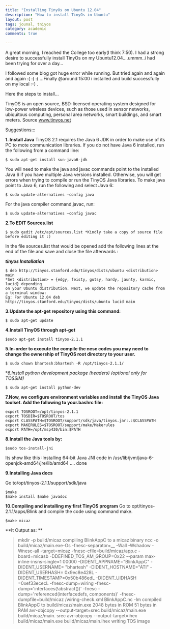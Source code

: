 ```yaml
---
title: "Installing TinyOs on Ubuntu 12.04"
description: "How to install TinyOs in Ubuntu"
layout: post
tags: jounal, tniyos
category: academic
comments: true

---
```



A great morning, I reached the College too early(I think 7:50). I had a strong desire to successfully install TinyOs on my Ubuntu12.04….ummm..i had been trying for over a day…


I followed some blog got huge error while running. But tried again and again and again :( :( :( …Finally @around 15:00 i installed and build successfully on my local :-) .


Here the steps to install…


TinyOS is an open source, BSD-licensed operating system designed for low-power wireless devices, such as those used in sensor networks, ubiquitous computing, personal area networks, smart buildings, and smart meters. Source www.tinyos.net

Suggestions:::

**1. Install Java**
TinyOS 2.1 requires the Java 6 JDK in order to make use of its PC to mote communication libraries. If you do not have Java 6 installed, run the following from a command line:

	$ sudo apt-get install sun-java6-jdk

You will need to make the java and javac commands point to the installed Java 6 if you have multiple Java versions installed. Otherwise, you will get errors when trying to compile or run the TinyOS Java libraries. To make java point to Java 6, run the following and select Java 6:

	$ sudo update-alternatives –config java

For the java compiler command,javac, run:

	$ sudo update-alternatives –config javac


**2.To EDIT Sources.list**

	$ sudo gedit /etc/apt/sources.list *Kindly take a copy of source file before editing it :)

In the file sources.list that would be opened add the following lines at the end of the file and save
and close the file afterwards :

**_tinyos Installation_**

	$ deb http://tinyos.stanford.edu/tinyos/dists/ubuntu <distribution> main
	*Set <distribution> = {edgy, feisty, gutsy, hardy, jaunty, karmic, lucid} depending 
	on your Ubuntu distribution. Next, we update the repository cache from a terminal window:
	Eg: For Ubuntu 12.04 deb http://tinyos.stanford.edu/tinyos/dists/ubuntu lucid main
 

 

**3.Update the apt-get repository using this command:**

	$ sudo apt-get update

**4.Install TinyOS through apt-get**
	
	$sudo apt-get install tinyos-2.1.1
 

**5.In-order to execute the compile the nesc codes you may need to change the ownership of TinyOS root directory to your user.**

	$ sudo chown bhartesh:bhartesh -R /opt/tinyos-2.1.1/
 

**6.Install python development package (headers) (*optional only for TOSSIM)**

	$ sudo apt-get install python-dev
 

**7.Now, we configure environment variables and install the TinyOS Java toolset. Add the following to your.bashrc file:**

	export TOSROOT=/opt/tinyos-2.1.1
	export TOSDIR=$TOSROOT/tos
	export CLASSPATH=$TOSROOT/support/sdk/java/tinyos.jar:.:$CLASSPATH
	export MAKERULES=$TOSROOT/support/make/Makerules
	export PATH=/opt/msp430/bin:$PATH

**8.Install the Java tools by:**

	$sudo tos-install-jni

Its show like this :Installing 64-bit Java JNI code in /usr/lib/jvm/java-6-openjdk-amd64/jre/lib/amd64 ....
done
 

**9.Installing Java docs**

Go to/opt/tinyos-2.1.1/support/sdk/java

	$make
	$make install $make javadoc 
 
**10.Compiling and installing my first TinyOS program**
Go to opt/tinyos-2.1.1/apps/Blink and compile the code using command make.

	$make micaz

**It Output as: **

>	mkdir -p build/micaz compiling BlinkAppC to a micaz binary ncc -o 
	build/micaz/main.exe-Os -fnesc-separator=__ -Wall -Wshadow -
	Wnesc-all -target=micaz -fnesc-cfile=build/micaz/app.c -board=micasb
	 -DDEFINED_TOS_AM_GROUP=0x22 --param max-inline-insns-single=1
	00000 -DIDENT_APPNAME="BlinkAppC" -DIDENT_USERNAME=
	"bhartesh" -DIDENT_HOSTNAME="ATI" -DIDENT_USERHASH=
	0x9ec8e428L -DIDENT_TIMESTAMP=0x50b486edL -DIDENT_UIDHASH
	=0xef33ececL -fnesc-dump=wiring -fnesc-dump='interfaces(!abstract())' -fnesc
	-dump='referenced(interfacedefs, components)' -fnesc-dumpfile=build/micaz
	/wiring-check.xml BlinkAppC.nc -lm compiled BlinkAppC to build/micaz/main.exe
	2048 bytes in ROM 
	51 bytes in RAM 
	avr-objcopy --output-target=srec build/micaz/main.exe build/micaz/main.
	srec avr-objcopy --output-target=ihex build/micaz/main.exe build/micaz/main.ihex
	 writing TOS image
